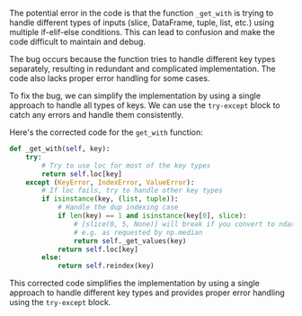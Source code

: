 The potential error in the code is that the function `_get_with` is trying to handle different types of inputs (slice, DataFrame, tuple, list, etc.) using multiple if-elif-else conditions. This can lead to confusion and make the code difficult to maintain and debug.

The bug occurs because the function tries to handle different key types separately, resulting in redundant and complicated implementation. The code also lacks proper error handling for some cases.

To fix the bug, we can simplify the implementation by using a single approach to handle all types of keys. We can use the `try-except` block to catch any errors and handle them consistently.

Here's the corrected code for the `get_with` function:

```python
def _get_with(self, key):
    try:
        # Try to use loc for most of the key types
        return self.loc[key]
    except (KeyError, IndexError, ValueError):
        # If loc fails, try to handle other key types
        if isinstance(key, (list, tuple)):
            # Handle the dup indexing case
            if len(key) == 1 and isinstance(key[0], slice):
                # [slice(0, 5, None)] will break if you convert to ndarray,
                # e.g. as requested by np.median
                return self._get_values(key)
            return self.loc[key]
        else:
            return self.reindex(key)
```

This corrected code simplifies the implementation by using a single approach to handle different key types and provides proper error handling using the `try-except` block.